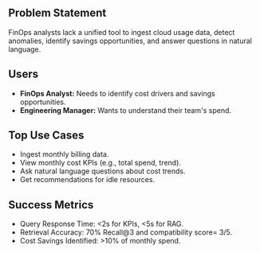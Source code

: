 
## Problem Statement
FinOps analysts lack a unified tool to ingest cloud usage data, detect anomalies, identify savings opportunities, and answer questions in natural language.

## Users
- **FinOps Analyst:** Needs to identify cost drivers and savings opportunities.
- **Engineering Manager:** Wants to understand their team's spend.

## Top Use Cases
- Ingest monthly billing data.
- View monthly cost KPIs (e.g., total spend, trend).
- Ask natural language questions about cost trends.
- Get recommendations for idle resources.

## Success Metrics
- Query Response Time: <2s for KPIs, <5s for RAG.
- Retrieval Accuracy: 70% Recall@3 and compatibility score= 3/5.
- Cost Savings Identified: >10% of monthly spend.
